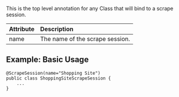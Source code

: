 This is the top level annotation for any Class that will bind to a scrape session.

| Attribute | Description |
|:----------|:------------|
| name      | The name of the scrape session. |

## Example: Basic Usage ##
```
@ScrapeSession(name="Shopping Site")
public class ShoppingSiteScrapeSession {
    ...
}
```